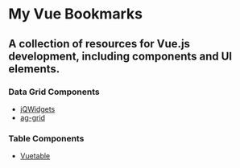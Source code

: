# My Vue Bookmarks
## A collection of resources for Vue.js development, including components and UI elements.

### Data Grid Components
* [jQWidgets](https://www.jqwidgets.com/vue-components-documentation/)
* [ag-grid](https://github.com/ag-grid/ag-grid/tree/master/packages/ag-grid-vue)

### Table Components
* [Vuetable](https://www.thetechieshouse.com/best-10-vue-js-tables-and-data-grid-examples/)
